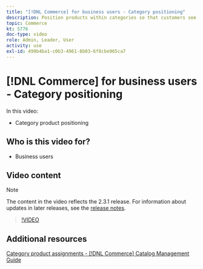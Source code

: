 ```yaml
---
title: "[!DNL Commerce] for business users - Category positioning"
description: Position products within categories so that customers see the products at the top that you want them to see.
topic: Commerce
kt: 5776
doc-type: video
role: Admin, Leader, User
activity: use
exl-id: 499b4ba1-c0b3-4961-8b03-6f8cbe965ca7
---
```

# [!DNL Commerce] for business users - Category positioning

In this video:

- Category product positioning

## Who is this video for?

- Business users

## Video content

>[!NOTE]
>
>The content in the video reflects the 2.3.1 release. For information about updates in later releases, see the [release notes](https://experienceleague.adobe.com/docs/commerce-operations/release/notes/overview.html).

>[!VIDEO](https://video.tv.adobe.com/v/36187?quality=12&learn=on)

## Additional resources

[Category product assignments - [!DNL Commerce] Catalog Management Guide](https://experienceleague.adobe.com/docs/commerce-admin/catalog/categories/products-in-category/categories-product-assignments.html)
